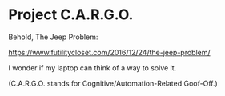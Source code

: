 # Project C.A.R.G.O.

Behold, The Jeep Problem:

https://www.futilitycloset.com/2016/12/24/the-jeep-problem/

I wonder if my laptop can think of a way to solve it.

(C.A.R.G.O. stands for Cognitive/Automation-Related Goof-Off.)
